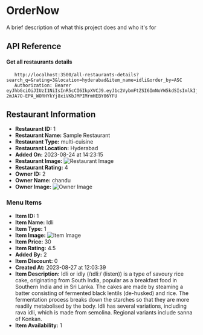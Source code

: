 # OrderNow

A brief description of what this project does and who it's for


## API Reference

#### Get all restaurants details

```http
   http://localhost:3500/all-restaurants-details?search_q=&rating=3&location=hyderabad&item_name=idli&order_by=ASC
   Authorization: Bearer eyJhbGciOiJIUzI1NiIsInR5cCI6IkpXVCJ9.eyJ1c2VybmFtZSI6ImNoYW5kdSIsImlkIjoyLCJpYXQiOjE2OTI5Mzc0ODJ9.i-2mJA7O-EPA_WORHYkYj8xiVKbJMPIMrmHEBY06YFU
```


## Restaurant Information

- **Restaurant ID:** 1
- **Restaurant Name:** Sample Restaurant
- **Restaurant Type:** multi-cuisine
- **Restaurant Location:** Hyderabad
- **Added On:** 2023-08-24 at 14:23:15
- **Restaurant Image:** ![Restaurant Image](https://res.cloudinary.com/v45/image/upload/v1692978649/restaurantImage_4_acyevx.jpg)
- **Restaurant Rating:** 4
- **Owner ID:** 2
- **Owner Name:** chandu
- **Owner Image:** ![Owner Image](https://res.cloudinary.com/v45/image/upload/v1692979834/user_logo_1_t6ttzz.jpg)

### Menu Items

- **Item ID:** 1
- **Item Name:** Idli
- **Item Type:** 1
- **Item Image:** ![Item Image](https://res.cloudinary.com/v45/image/upload/v1693112500/Idli-Recipe_iixmgy)
- **Item Price:** 30
- **Item Rating:** 4.5
- **Added By:** 2
- **Item Discount:** 0
- **Created At:** 2023-08-27 at 12:03:39
- **Item Description:**
  Idli or idly (/ɪdliː/ (listen)) is a type of savoury rice cake, originating from South India, popular as a breakfast food in Southern India and in Sri Lanka. The cakes are made by steaming a batter consisting of fermented black lentils (de-husked) and rice. The fermentation process breaks down the starches so that they are more readily metabolised by the body. Idli has several variations, including rava idli, which is made from semolina. Regional variants include sanna of Konkan.
- **Item Availability:** 1

###
